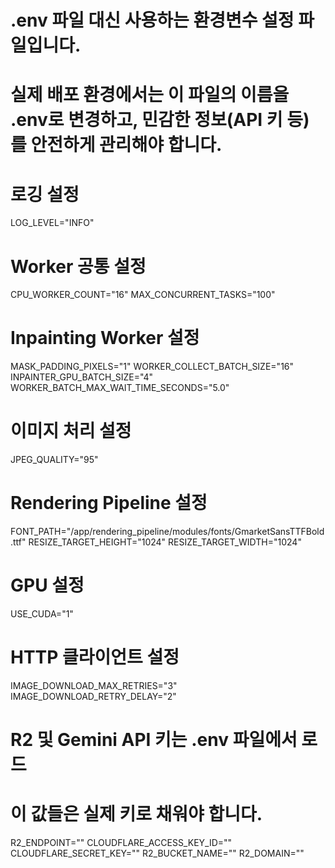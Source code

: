 # .env 파일 대신 사용하는 환경변수 설정 파일입니다.
# 실제 배포 환경에서는 이 파일의 이름을 .env로 변경하고, 민감한 정보(API 키 등)를 안전하게 관리해야 합니다.

# 로깅 설정
LOG_LEVEL="INFO"

# Worker 공통 설정
CPU_WORKER_COUNT="16"
MAX_CONCURRENT_TASKS="100"

# Inpainting Worker 설정
MASK_PADDING_PIXELS="1"
WORKER_COLLECT_BATCH_SIZE="16"
INPAINTER_GPU_BATCH_SIZE="4"
WORKER_BATCH_MAX_WAIT_TIME_SECONDS="5.0"

# 이미지 처리 설정
JPEG_QUALITY="95"

# Rendering Pipeline 설정
FONT_PATH="/app/rendering_pipeline/modules/fonts/GmarketSansTTFBold.ttf"
RESIZE_TARGET_HEIGHT="1024"
RESIZE_TARGET_WIDTH="1024"

# GPU 설정
USE_CUDA="1"

# HTTP 클라이언트 설정
IMAGE_DOWNLOAD_MAX_RETRIES="3"
IMAGE_DOWNLOAD_RETRY_DELAY="2"

# R2 및 Gemini API 키는 .env 파일에서 로드
# 이 값들은 실제 키로 채워야 합니다.
R2_ENDPOINT=""
CLOUDFLARE_ACCESS_KEY_ID=""
CLOUDFLARE_SECRET_KEY=""
R2_BUCKET_NAME=""
R2_DOMAIN=""
